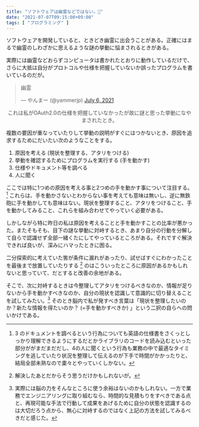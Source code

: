 ```yaml
---
title: "ソフトウェアは幽霊などではない。👻"
date: "2021-07-07T09:15:00+09:00"
tags: [ "プログラミング" ]
---
```


ソフトウェアを開発していると、ときどき幽霊に出会うことがある。正確にはまるで幽霊のしわざかに思えるような謎の挙動に悩まされるときがある。

実際には幽霊などおらずコンピュータは書かれたとおりに動作しているだけで、さらに大抵は自分がプロトコルや仕様を把握していないか誤ったプログラムを書いているのだが。

<blockquote class="twitter-tweet"><p lang="ja" dir="ltr">幽霊</p>&mdash; やんまー (@yammerjp) <a href="https://twitter.com/yammerjp/status/1412326675157688326?ref_src=twsrc%5Etfw">July 6, 2021</a></blockquote> <script async src="https://platform.twitter.com/widgets.js" charset="utf-8"></script>

<div style="text-align: center; width: 100%; color: #505050; font-size: 14px;">
  これは私がOAuth2.0の仕様を把握していなかったが故に謎と思った挙動になやまされたとき。
</div>

複数の要因が重なっていたりして挙動の説明がすぐにはつかないとき、原因を追求するためにだいたい次のようなことをする。

1. 原因を考える (現状を整理する、アタリをつける)
2. 挙動を確認するためにプログラムを実行する (手を動かす)
3. 仕様やドキュメント等を調べる
4. 人に聞く

ここでは特に1つめの原因を考える事と2つめの手を動かす事について注目する。[^1]
これらは、手を動かさないとわからない事を考えても意味は無いし、逆に無鉄砲に手を動かしても意味はない。現状を整理すること、アタリをつけること、手を動かしてみること、これらを組み合わせてやっていく必要がある。

しかしながら特に昨日の私は原因を考えることと手を動かすことの比率が悪かった。またそもそも、目下の謎な挙動に対峙するとき、あまり自分の行動を分解して自らで認識せず全部一緒くたにしてやっているところがある。それですぐ解決できれば良いが、深みにハマったときに困る。

二分探索的に考えていた筈が条件に漏れがあったり、試せばすぐにわかったことを最後まで放置していたりする [^2] のはこういったところに原因があるかもしれないと思っていて、だとすると改善の余地がある。

そこで、次に対峙するときは今整理してアタリをつけるべきなのか、情報が足りないから手を動かすべきなのか、自分の現状を認識して意識的に切り替えることを試してみたい。[^3]
そのとき脳内で私が発すべき言葉は「現状を整理したいのか？新たな情報を得たいのか？ (=手を動かすべきか) 」という二択の自らへの問いかけである。

[^1]: 3 のドキュメントを調べるという行為についても英語の仕様書をさくっとしっかり理解できるようにするだとかライブラリのコードを読み込むといった部分ががまだまだだし、4の人に聞くという行為も業務の中で最適なタイミングを逃していたり状況を整理して伝えるのが下手で時間がかかったりと、結局全部未熟なので粛々とやっていくしかない。

[^2]: 解決したあとだからそう思うだけかもしれないが。

[^3]: 実際には脳の力をそんなところに使う余裕はないのかもしれない。一方で業務でエンジニアリングに取り組むなら、時間的な見積もりをすべきである点と、再現可能な手法で行動して成果をあげるために自分の状態を認識するのは大切だろう点から、無心に対峙するのではなく上記の方法を試してみるべきだと感じた。

